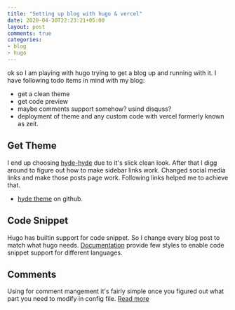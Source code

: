 ```yaml
---
title: "Setting up blog with hugo & vercel"
date: 2020-04-30T22:23:21+05:00
layout: post
comments: true
categories: 
- blog 
- hugo
---
```


ok so I am playing with hugo trying to get a blog up and running with it. I have following todo items in mind with my blog:

* get a clean theme
* get code preview
* maybe comments support somehow? usind disquss?
* deployment of theme and any custom code with vercel formerly known as zeit.


## Get Theme

I end up choosing [hyde-hyde](https://themes.gohugo.io/hyde-hyde/) due to it's slick clean look. After that I digg around to figure out how to make sidebar links work.
Changed social media links and make those posts page work. Following links helped me to achieve that. 

* [hyde theme](https://github.com/htr3n/hyde-hyde) on github.


## Code Snippet

Hugo has builtin support for code snippet. So I change every blog post to match what hugo needs. [Documentation](https://gohugo.io/content-management/syntax-highlighting/) provide few styles to enable code snippet support for different languages.


## Comments

Using for comment mangement it's fairly simple once you figured out what part you need to modify in config file. [Read more](https://gohugo.io/content-management/comments/)
